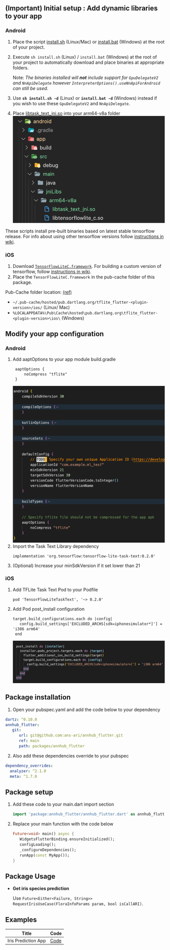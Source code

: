 ## (Important) Initial setup : Add dynamic libraries to your app

### Android

1. Place the script [install.sh] (Linux/Mac) or [install.bat] (Windows) at the root of your project.

2. Execute `sh install.sh` (Linux) / `install.bat` (Windows) at the root of your project to automatically download and place binaries at appropriate folders.

   Note: *The binaries installed will **not** include support for `GpuDelegateV2` and `NnApiDelegate` however `InterpreterOptions().useNnApiForAndroid` can still be used.* 

3. Use **`sh install.sh -d`** (Linux) or **`install.bat -d`** (Windows) instead if you wish to use these `GpuDelegateV2` and `NnApiDelegate`.
4. Place [libtask_text_jni.so] into your arm64-v8a folder
   ![alt text][android_tflite_support_lib_task]

These scripts install pre-built binaries based on latest stable tensorflow release. For info about using other tensorflow versions follow [instructions in wiki]. 

### iOS

1. Download [`TensorFlowLiteC.framework`]. For building a custom version of tensorflow, follow [instructions in wiki]. 
2. Place the `TensorFlowLiteC.framework` in the pub-cache folder of this package.

 Pub-Cache folder location: [(ref)]

 - `~/.pub-cache/hosted/pub.dartlang.org/tflite_flutter-<plugin-version>/ios/` (Linux/ Mac) 
 - `%LOCALAPPDATA%\Pub\Cache\hosted\pub.dartlang.org\tflite_flutter-<plugin-version>\ios\` (Windows)

## Modify your app configuration

### Android
1. Add aaptOptions to your app module build.gradle
   ```
    aaptOptions {
        noCompress "tflite"
    }
   ```
   ![alt text][android_aapt_options]
2. Import the Task Text Library dependency
   ```
   implementation 'org.tensorflow:tensorflow-lite-task-text:0.2.0'
   ```
3. (Optional) Increase your minSdkVersion if it set lower than 21

### iOS

1. Add TFLite Task Text Pod to your Podfile
   ```pod
   pod 'TensorFlowLiteTaskText', '~> 0.2.0'
   ```
2. Add Pod post_install configuration
   ```pod
   target.build_configurations.each do |config|
      config.build_settings['EXCLUDED_ARCHS[sdk=iphonesimulator*]'] = 'i386 arm64'
    end
   ```
   ![alt text][exclude_arch_fix]


## Package installation

1. Open your pubspec.yaml and add the code below to your dependency

```yaml
dartz: ^0.10.0
annhub_flutter:
   git:
      url: git@github.com:ans-ari/annhub_flutter.git
      ref: main 
      path: packages/annhub_flutter
```
2. Also add these dependencies override to your pubspec
```yaml
dependency_overrides:
  analyzer: ^2.1.0
  meta: ^1.7.0
```

## Package setup

1. Add these code to your main.dart import section
   ```dart
   import 'package:annhub_flutter/annhub_flutter.dart' as annhub_flutter;
   ```
2. Replace your main function with the code below
   ```dart
   Future<void> main() async {
      WidgetsFlutterBinding.ensureInitialized();
      configLoading();
      _configureDependencies();
      runApp(const MyApp());
   }
   ```

## Package Usage

* **Get iris species prediction**
  
  Use `Future<Either<Failure, String>> RequestIrisUseCase(FloraInfoParams param, bool isCallARI)`.


## Examples

|Title|Code|
|-----|----|
|Iris Prediction App| [Code](examples/iris)


<!-- Links -->
[install.sh]: (https://github.com/PttB422/annhub-flutter/blob/master/resources/install.sh)
[install.bat]: (https://github.com/PttB422/annhub-flutter/blob/master/resources/install.bat)
[`TensorFlowLiteC.framework`]: (https://github.com/PttB422/annhub-flutter/releases/download/v0.0.1/TensorFlowLiteC.framework.zip)
[libtask_text_jni.so]: (https://github.com/PttB422/annhub-flutter/blob/master/resources/libtask_text_jni.so)
[(ref)]: (https://dart.dev/tools/pub/cmd/pub-get#the-system-package-cache)
[instructions in wiki]: (https://github.com/am15h/tflite_flutter_plugin/wiki/)

<!-- Images -->
[android_aapt_options]: docs/android_aapt_options.png "Android AATP Options"
[android_app_module_build_gradle]: docs/android_app_module_build_gradle.png "Android App Module Build Gradle"
[android_tflite_dependency]: docs/android_tflite_dependency.png "Android Tflite Dependency"
[android_tflite_support_lib_task]: docs/android_tflite_support_lib_task.png "Android Tflite Support Lib Task"
[exclude_arch_fix]: docs/exclude_arch_fix.png "Exclude Arch Fix"
[tflite_pod]: docs/tflite_pod.png "Tflite Pod"